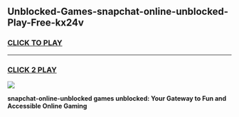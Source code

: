 
## Unblocked-Games-snapchat-online-unblocked-Play-Free-kx24v
<h3>
<a href="https://premium76.site?title=snapchat-online-unblocked&ref=12A">CLICK TO PLAY</a></h3>
<hr>

<h3>
<a href="https://premium76.site?title=snapchat-online-unblocked&ref=12A">CLICK 2 PLAY</a>
  
</h3>

<a href="https://premium76.site?title=snapchat-online-unblocked&ref=12A"><img src="https://clearcache.store/games.png"></a>


**snapchat-online-unblocked games unblocked: Your Gateway to Fun and Accessible Online Gaming**
